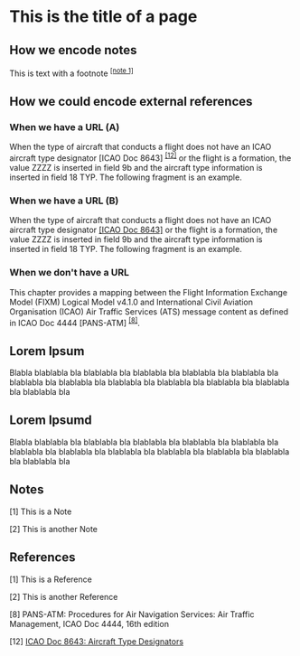 # This is the title of a page

## How we encode notes

This is text with a footnote <sup>[[note 1]](#notes)</sup>

## How we could encode external references

### When we have a URL (A)

When the type of aircraft that conducts a flight does not have an ICAO aircraft type designator [ICAO Doc 8643] <sup>[[12]](#references)</sup> or the flight is a formation, the value ZZZZ is inserted in field 9b and the aircraft type information is inserted in field 18 TYP. The following fragment is an example.

### When we have a URL (B)

When the type of aircraft that conducts a flight does not have an ICAO aircraft type designator [[ICAO Doc 8643]][16] or the flight is a formation, the value ZZZZ is inserted in field 9b and the aircraft type information is inserted in field 18 TYP. The following fragment is an example.

### When we don't have a URL

This chapter provides a mapping between the Flight Information Exchange Model (FIXM) Logical Model v4.1.0 and International Civil Aviation Organisation (ICAO) Air Traffic Services (ATS) message content as defined in ICAO Doc 4444 [PANS-ATM] <sup>[[8]](#references)</sup>.

## Lorem Ipsum

Blabla blablabla bla blablabla bla blablabla bla blablabla bla blablabla bla blablabla bla blablabla bla blablabla bla blablabla bla blablabla bla blablabla bla blablabla bla

## Lorem Ipsumd

Blabla blablabla bla blablabla bla blablabla bla blablabla bla blablabla bla blablabla bla blablabla bla blablabla bla blablabla bla blablabla bla blablabla bla blablabla bla

## Notes

[1] This is a Note

[2] This is another Note

## References

[1] This is a Reference

[2] This is another Reference

[8] PANS-ATM: Procedures for Air Navigation Services: Air Traffic Management, ICAO Doc 4444, 16th edition

[12] [ICAO Doc 8643: Aircraft Type Designators](https://www.icao.int/publications/DOC8643/Pages/default.aspx)

[16]: https://www.icao.int/publications/DOC8643/Pages/default.aspx

